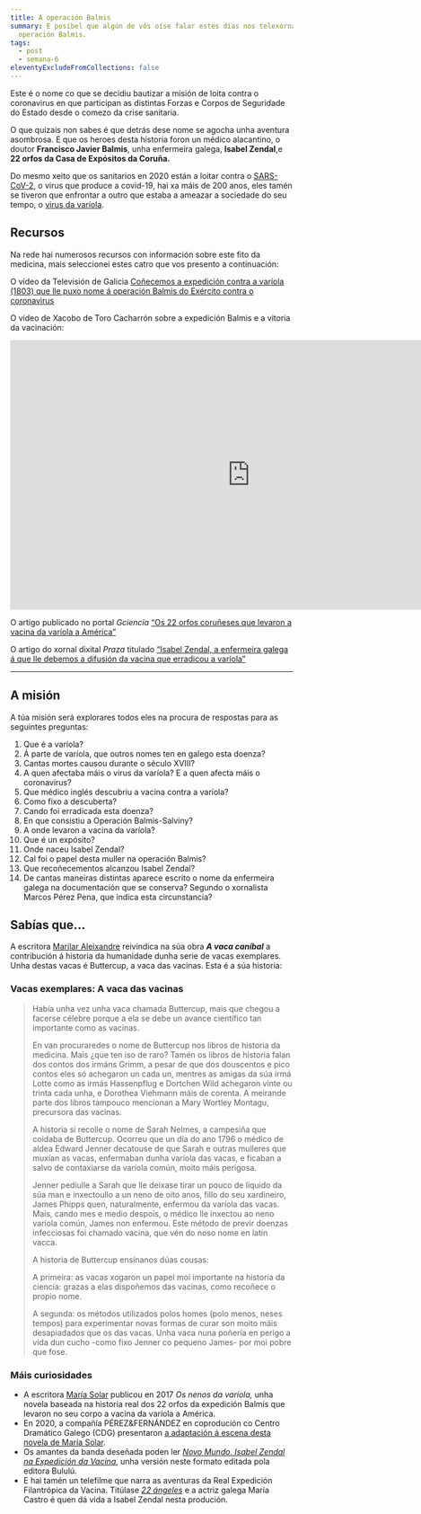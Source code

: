 ```yaml
---
title: A operación Balmis
summary: É posíbel que algún de vós oíse falar estes días nos telexornais da
  operación Balmis.
tags:
  - post
  - semana-6
eleventyExcludeFromCollections: false
---
```

Este é o nome co que se decidiu bautizar a misión de loita contra o coronavirus en que participan as distintas Forzas e Corpos de Seguridade do Estado desde o comezo da crise sanitaria.

O que quizais non sabes é que detrás dese nome se agocha unha aventura asombrosa. E que os heroes desta historia foron un médico alacantino, o doutor **Francisco Javier Balmis**, unha enfermeira galega, **Isabel Zendal**,e **22 orfos da Casa de Expósitos da Coruña.**

Do mesmo xeito que os sanitarios en 2020 están a loitar contra o [SARS-CoV-2](https://portaldaspalabras.gal/lexico/allos-con-bugallos/covid-19/), o virus que produce a covid-19, hai xa máis de 200 anos, eles tamén se tiveron que enfrontar a outro que estaba a ameazar a sociedade do seu tempo, o [virus da varíola](https://gl.wikipedia.org/wiki/Var%C3%ADola).

## Recursos

Na rede hai numerosos recursos con información sobre este fito da medicina, mais seleccionei estes catro que vos presento a continuación:

O vídeo da Televisión de Galicia [Coñecemos a expedición contra a varíola (1803) que lle puxo nome á operación Balmis do Exército contra o coronavirus](http://www.crtvg.es/tvg/a-carta/conecemos-a-expedicion-balmis-1803-que-lle-puxo-nome-a-operacion-balmis-do-exercito-contra-o-coronavirus)

O vídeo de Xacobo de Toro Cacharrón sobre a expedición Balmis e a vitoria da vacinación:

<iframe width="853" height="480" src="https://www.youtube.com/embed/c_64wpB_A6w" frameborder="0" allow="accelerometer; autoplay; encrypted-media; gyroscope; picture-in-picture" allowfullscreen></iframe>

O artigo publicado no portal *Gciencia* [“Os 22 orfos coruñeses que levaron a vacina da varíola a América”](https://www.gciencia.com/historias-gc/variola-coruna-balmis/)

O artigo do xornal dixital *Praza* titulado [“Isabel Zendal, a enfermeira galega á que lle debemos a difusión da vacina que erradicou a varíola”](https://praza.gal/ciencia-e-tecnoloxia/isabel-zendal-a-enfermeira-galega-a-que-lle-debemos-a-difusion-da-vacina-que-erradicou-a-variola)

- - -

## A misión

A túa misión será explorares todos eles na procura de respostas para as seguintes preguntas:

1. Que é a varíola? 
2. Á parte de varíola, que outros nomes ten en galego esta doenza?
3. Cantas mortes causou durante o século XVIII?
4. A quen afectaba máis o virus da varíola? E a quen afecta máis o coronavirus?
5. Que médico inglés descubriu a vacina contra a varíola?
6. Como fixo a descuberta?
7. Cando foi erradicada esta doenza?
8. En que consistiu a Operación Balmis-Salviny?
9. A onde levaron a vacina da varíola?
10. Que é un expósito?
11. Onde naceu Isabel Zendal?
12. Cal foi o papel desta muller na operación Balmis?
13. Que recoñecementos alcanzou Isabel Zendal?
14. De cantas maneiras distintas aparece escrito o nome da enfermeira galega na documentación que se conserva? Segundo o xornalista Marcos Pérez Pena, que indica esta circunstancia?

## Sabías que...

A escritora [Marilar Aleixandre](https://gl.wikipedia.org/wiki/Marilar_Aleixandre) reivindica na súa obra ***A vaca caníbal*** a contribución á historia da humanidade dunha serie de vacas exemplares. Unha destas vacas é Buttercup, a vaca das vacinas. Esta é a súa historia:

### Vacas exemplares: A vaca das vacinas

> Había unha vez unha vaca chamada Buttercup, mais que chegou a facerse célebre porque a ela se debe un avance científico tan importante como as vacinas.
>
> En van procuraredes o nome de Buttercup nos libros de historia da medicina. Mais ¿que ten iso de raro? Tamén os libros de historia falan dos contos dos irmáns Grimm, a pesar de que dos douscentos e pico contos eles só achegaron un cada un, mentres as amigas da súa irmá Lotte como as irmás Hassenpflug e Dortchen Wild achegaron vinte ou trinta cada unha, e Dorothea Viehmann máis de corenta. A meirande parte dos libros tampouco mencionan a Mary Wortley Montagu, precursora das vacinas.
>
> A historia si recolle o nome de Sarah Nelmes, a campesiña que coidaba de Buttercup. Ocorreu que un día do ano 1796 o médico de aldea Edward Jenner decatouse de que Sarah e outras mulleres que muxían as vacas, enfermaban dunha varíola das vacas, e ficaban a salvo de contaxiarse da varíola común, moito máis perigosa.
>
> Jenner pediulle a Sarah que lle deixase tirar un pouco de líquido da súa man e inxectoullo a un neno de oito anos, fillo do seu xardineiro, James Phipps quen, naturalmente, enfermou da varíola das vacas. Mais, cando mes e medio despois, o médico lle inxectou ao neno varíola común, James non enfermou. Este método de previr doenzas infecciosas foi chamado vacina, que vén do noso nome en latín vacca.
>
> A historia de Buttercup ensínanos dúas cousas:
>
> A primeira: as vacas xogaron un papel moi importante na historia da ciencia: grazas a elas dispoñemos das vacinas, como recoñece o propio nome.
>
> A segunda: os métodos utilizados polos homes (polo menos, neses tempos) para experimentar novas formas de curar son moito máis desapiadados que os das vacas. Unha vaca nuna poñería en perigo a vida dun cucho -como fixo Jenner co pequeno James- por moi pobre que fose.



### Máis curiosidades

* A escritora [María Solar](https://gl.wikipedia.org/wiki/Mar%C3%ADa_Solar) publicou en 2017 *Os nenos da varíola,* unha novela baseada na historia real dos 22 orfos da expedición Balmis que levaron no seu corpo a vacina da varíola a América.
* En 2020, a compañía PÉREZ&FERNÁNDEZ en coprodución co Centro Dramático Galego (CDG) presentaron [a adaptación á escena desta novela de María Solar](http://centrodramatico.xunta.gal/cdg/axenda/axendad.php?id_e=2748&lg=gal).
* Os amantes da banda deseñada poden ler *[Novo Mundo. Isabel Zendal na Expedición da Vacina](https://www.youtube.com/watch?v=jCJiTAZQq6c)*, unha versión neste formato editada pola editora Bululú.
* E hai tamén un telefilme que narra as aventuras da Real Expedición Filantrópica da Vacina. Titúlase *[22 ángeles](https://www.youtube.com/watch?v=coOsN7e0kS8&feature=emb_logo)* e a actriz galega María Castro é quen dá vida a Isabel Zendal nesta produción.